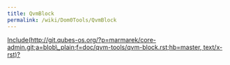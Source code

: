 ```yaml
---
title: QvmBlock
permalink: /wiki/Dom0Tools/QvmBlock
---
```


[Include(http://git.qubes-os.org/?p=marmarek/core-admin.git;a=blob\_plain;f=doc/qvm-tools/qvm-block.rst;hb=master, text/x-rst)?](/wiki/Dom0Tools/Include(http%3A/git.qubes-os.org?p=marmarek/core-admin.git;a=blob_plain;f=doc/qvm-tools/qvm-block.rst;hb=master,%20text/x-rst))
